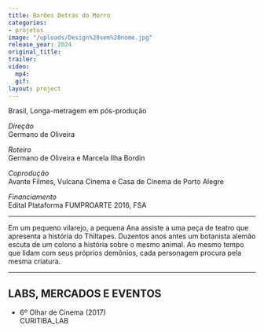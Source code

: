 ```yaml
---
title: Barões Detrás do Morro
categories:
- projetos
image: "/uploads/Design%20sem%20nome.jpg"
release_year: 2024
original_title: 
trailer: 
video:
  mp4: 
  gif: 
layout: project
---
```


Brasil, Longa-metragem em pós-produção

*Direção*\
Germano de Oliveira

*Roteiro*\
Germano de Oliveira e Marcela Ilha Bordin

*Coprodução*\
Avante Filmes, Vulcana Cinema e Casa de Cinema de Porto Alegre

*Financiamento*\
Edital Plataforma FUMPROARTE 2016, FSA

---

Em um pequeno vilarejo, a pequena Ana assiste a uma peça de teatro que apresenta a história do Thiltapes. Duzentos anos antes um botanista alemão escuta de um colono a história sobre o mesmo animal. Ao mesmo tempo que lidam com seus próprios demônios, cada personagem procura pela mesma criatura.

---

## LABS, MERCADOS E EVENTOS

* 6º Olhar de Cinema (2017)\
  CURITIBA_LAB